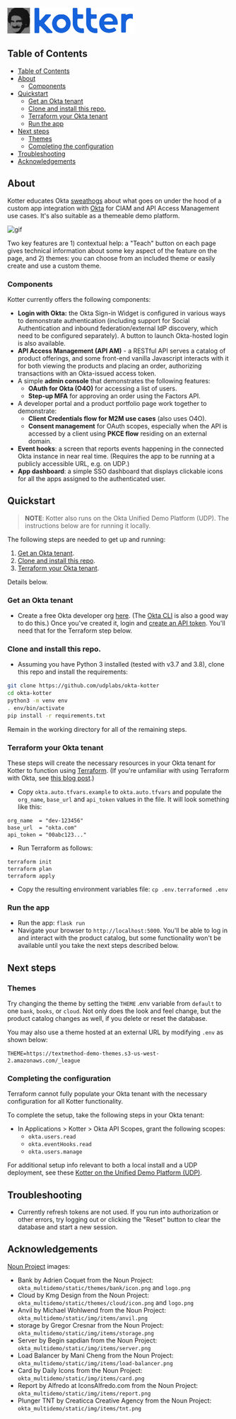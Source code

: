 ![logo](docs/img/kotter_okta.png)

## Table of Contents

- [Table of Contents](#table-of-contents)
- [About](#about)
  * [Components](#components)
- [Quickstart](#quickstart)
  * [Get an Okta tenant](#get-an-okta-tenant)
  * [Clone and install this repo.](#clone-and-install-this-repo)
  * [Terraform your Okta tenant](#terraform-your-okta-tenant)
  * [Run the app](#run-the-app)
- [Next steps](#next-steps)
  * [Themes](#themes)
  * [Completing the configuration](#completing-the-configuration)
- [Troubleshooting](#troubleshooting)
- [Acknowledgements](#acknowledgements)

## About

Kotter educates Okta [sweathogs](https://en.wikipedia.org/wiki/Welcome_Back,_Kotter) about what goes on under the hood of a custom app integration with [Okta](https://www.okta.com/) for CIAM and API Access Management use cases. It's also suitable as a themeable demo platform.

![gif](docs/img/okta-multidemo-screencast.gif)

Two key features are 1) contextual help: a "Teach" button on each page gives technical information about some key aspect of the feature on the page, and 2) themes: you can choose from an included theme or easily create and use a custom theme.

### Components

Kotter currently offers the following components:

- **Login with Okta:** the Okta Sign-in Widget is configured in various ways to demonstrate authentication (including support for Social Authentication and inbound federation/external IdP discovery, which need to be configured separately).  A button to launch Okta-hosted login is also available.
- **API Access Management (API AM)** - a RESTful API serves a catalog of product offerings, and some front-end vanilla Javascript interacts with it for both viewing the products and placing an order, authorizing transactions with an Okta-issued access token.
- A simple **admin console** that demonstrates the following features:
  + **OAuth for Okta (O4O)** for accessing a list of users.
  + **Step-up MFA** for approving an order using the Factors API.
- A developer portal and a product portfolio page work together to demonstrate:
  - **Client Credentials flow for M2M use cases** (also uses O4O).
  - **Consent management** for OAuth scopes, especially when the API is accessed by a client using **PKCE flow** residing on an external domain.
- **Event hooks**: a screen that reports events happening in the connected Okta instance in near real time.  (Requires the app to be running at a publicly accessible URL, e.g. on UDP.)
- **App dashboard**: a simple SSO dashboard that displays clickable icons for all the apps assigned to the authenticated user.

## Quickstart

> **NOTE**: Kotter also runs on the Okta Unified Demo Platform (UDP).  The instructions below are for running it locally. 

The following steps are needed to get up and running:

1) [Get an Okta tenant](#get-an-okta-tenant).
2) [Clone and install this repo](#clone-and-install-this-repo).
3) [Terraform your Okta tenant](#terraform-your-okta-tenant).

Details below.

### Get an Okta tenant

- Create a free Okta developer org [here](https://developer.okta.com/). (The [Okta CLI](https://github.com/oktadeveloper/okta-cli) is also a good way to do this.)  Once you've created it, login and [create an API token](https://developer.okta.com/docs/guides/create-an-api-token/overview/).  You'll need that for the Terraform step below.

### Clone and install this repo.

- Assuming you have Python 3 installed (tested with v3.7 and 3.8), clone this repo and install the requirements:

```bash
git clone https://github.com/udplabs/okta-kotter
cd okta-kotter
python3 -m venv env
. env/bin/activate
pip install -r requirements.txt
```

Remain in the working directory for all of the remaining steps.

### Terraform your Okta tenant

These steps will create the necessary resources in your Okta tenant for Kotter to function using [Terraform](https://www.terraform.io/).  (If you're unfamiliar with using Terraform with Okta, see [this blog post](https://developer.okta.com/blog/2020/02/03/managing-multiple-okta-instances-with-terraform-cloud).)

- Copy `okta.auto.tfvars.example` to `okta.auto.tfvars` and populate the `org_name`, `base_url` and `api_token` values in the file.  It will look something like this:

```
org_name  = "dev-123456"
base_url  = "okta.com"
api_token = "00abc123..."
```

- Run Terraform as follows:

```
terraform init
terraform plan
terraform apply
```

- Copy the resulting environment variables file: `cp .env.terraformed .env`

### Run the app

- Run the app: `flask run`
- Navigate your browser to `http://localhost:5000`.  You'll be able to log in and interact with the product catalog, but some functionality won't be available until you take the next steps described below.

## Next steps

### Themes

Try changing the theme by setting the `THEME` .env variable from `default` to one `bank`, `books`, or `cloud`.  Not only does the look and feel change, but the product catalog changes as well, if you delete or reset the database.

You may also use a theme hosted at an external URL by modifying `.env` as shown below:

    THEME=https://textmethod-demo-themes.s3-us-west-2.amazonaws.com/_league

### Completing the configuration

Terraform cannot fully populate your Okta tenant with the necessary configuration for all Kotter functionality.

To complete the setup, take the following steps in your Okta tenant:

- In Applications > Kotter > Okta API Scopes, grant the following scopes:
  + `okta.users.read`
  + `okta.eventHooks.read`
  + `okta.users.manage`

For additional setup info relevant to both a local install and a UDP deployment, see these [Kotter on the Unified Demo Platform (UDP)](docs/udp).

## Troubleshooting

- Currently refresh tokens are not used.  If you run into authorization or other errors, try logging out or clicking the "Reset" button to clear the database and start a new session.

## Acknowledgements

[Noun Project](https://thenounproject.com/) images:

- Bank by Adrien Coquet from the Noun Project: `okta_multidemo/static/themes/bank/icon.png` and `logo.png`
- Cloud by Kmg Design from the Noun Project: `okta_multidemo/static/themes/cloud/icon.png` and `logo.png`
- Anvil by Michael Wohlwend from the Noun Project: `okta_multidemo/static/img/items/anvil.png`
- storage by Gregor Cresnar from the Noun Project: `okta_multidemo/static/img/items/storage.png`
- Server by Begin sapdian from the Noun Project: `okta_multidemo/static/img/items/server.png`
- Load Balancer by Mani Cheng from the Noun Project: `okta_multidemo/static/img/items/load-balancer.png`
- Card by Daily Icons from the Noun Project: `okta_multidemo/static/img/items/card.png`
- Report by Alfredo at IconsAlfredo.com from the Noun Project: `okta_multidemo/static/img/items/report.png`
- Plunger TNT by Creaticca Creative Agency from the Noun Project: `okta_multidemo/static/img/items/tnt.png`
